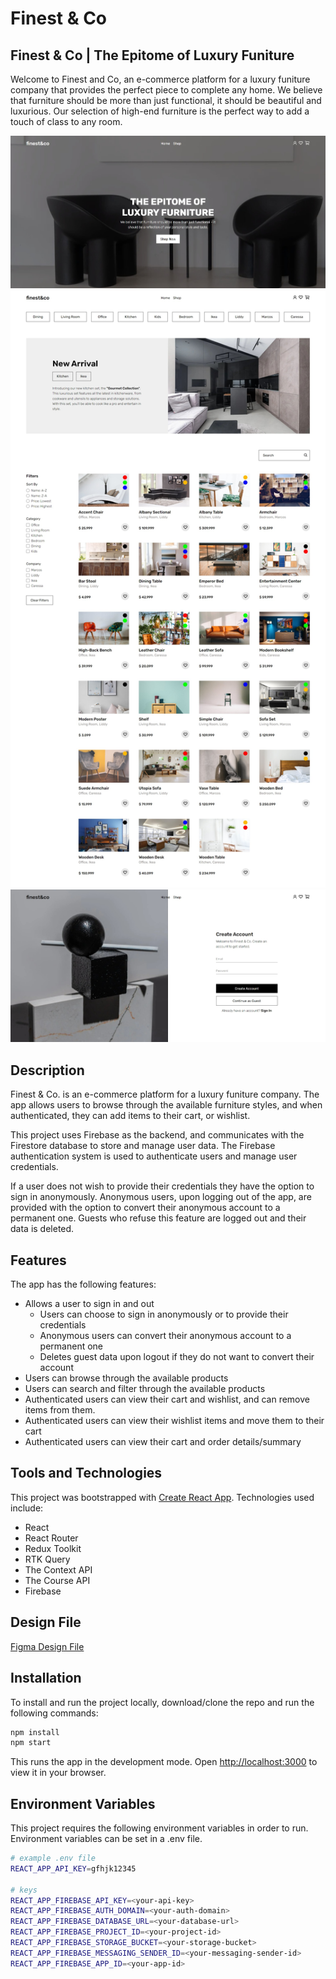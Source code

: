 # Finest & Co

## Finest & Co | The Epitome of Luxury Funiture

Welcome to Finest and Co, an e-commerce platform for a luxury funiture company that provides the perfect piece to complete any home. We believe that furniture should be more than just functional, it should be beautiful and luxurious. Our selection of high-end furniture is the perfect way to add a touch of class to any room.

![Screenshot of the home page](/src/images/homepage.jpeg)
![Screenshot of the shop page](/src/images/shoppage.jpeg)
![Screenshot of the account page](/src/images/accountpage.jpeg)

## Description

Finest & Co. is an e-commerce platform for a luxury funiture company. The app allows users to browse through the available furniture styles, and when authenticated, they can add items to their cart, or wishlist.

This project uses Firebase as the backend, and communicates with the Firestore database to store and manage user data. The Firebase authentication system is used to authenticate users and manage user credentials.

If a user does not wish to provide their credentials they have the option to sign in anonymously. Anonymous users, upon logging out of the app, are provided with the option to convert their anonymous account to a permanent one. Guests who refuse this feature are logged out and their data is deleted.

## Features

The app has the following features:

- Allows a user to sign in and out
  - Users can choose to sign in anonymously or to provide their credentials
  - Anonymous users can convert their anonymous account to a permanent one
  - Deletes guest data upon logout if they do not want to convert their account
- Users can browse through the available products
- Users can search and filter through the available products
- Authenticated users can view their cart and wishlist, and can remove items from them.
- Authenticated users can view their wishlist items and move them to their cart
- Authenticated users can view their cart and order details/summary

## Tools and Technologies

This project was bootstrapped with [Create React App](https://github.com/facebook/create-react-app). Technologies used include:

- React
- React Router
- Redux Toolkit
- RTK Query
- The Context API
- The Course API
- Firebase

## Design File

[Figma Design File](https://www.figma.com/file/2kMItgEasTn7cs5DXdvXwX/finest%26co?node-id=0%3A1)

## Installation

To install and run the project locally, download/clone the repo and run the following commands:

```bash
npm install
npm start
```

This runs the app in the development mode. Open [http://localhost:3000](http://localhost:3000) to view it in your browser.

## Environment Variables

This project requires the following environment variables in order to run. Environment variables can be set in a .env file.

```bash
# example .env file
REACT_APP_API_KEY=gfhjk12345

# keys
REACT_APP_FIREBASE_API_KEY=<your-api-key>
REACT_APP_FIREBASE_AUTH_DOMAIN=<your-auth-domain>
REACT_APP_FIREBASE_DATABASE_URL=<your-database-url>
REACT_APP_FIREBASE_PROJECT_ID=<your-project-id>
REACT_APP_FIREBASE_STORAGE_BUCKET=<your-storage-bucket>
REACT_APP_FIREBASE_MESSAGING_SENDER_ID=<your-messaging-sender-id>
REACT_APP_FIREBASE_APP_ID=<your-app-id>
```

